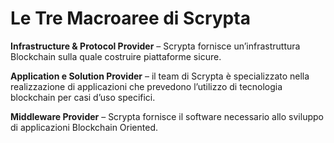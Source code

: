 # Le Tre Macroaree di Scrypta

**Infrastructure & Protocol Provider** – Scrypta fornisce un’infrastruttura Blockchain sulla quale costruire piattaforme sicure.

**Application e Solution Provider** – il team di Scrypta è specializzato nella realizzazione di applicazioni che prevedono l’utilizzo di tecnologia blockchain per casi d’uso specifici.

**Middleware Provider** – Scrypta fornisce il software necessario allo sviluppo di applicazioni Blockchain Oriented.
